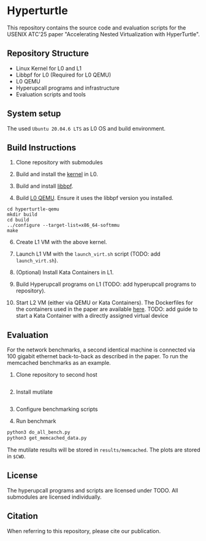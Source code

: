 # Hyperturtle
This repository contains the source code and evaluation scripts for the USENIX ATC'25 paper "Accelerating Nested Virtualization with HyperTurtle".

## Repository Structure
- Linux Kernel for L0 and L1
- Libbpf for L0 (Required for L0 QEMU)
- L0 QEMU
- Hyperupcall programs and infrastructure
- Evaluation scripts and tools

## System setup
The used `Ubuntu 20.04.6 LTS` as L0 OS and build environment.

## Build Instructions
1. Clone repository with submodules

2. Build and install the [kernel](https://github.com/OriBenZur/hyperturtle-linux/tree/ff0190f81a93bff05ab43ed5218ae7ba558a3b43) in L0.

3. Build and install [libbpf](https://github.com/OriBenZur/hyperturtle-libbpf/tree/950a896dc34e4bd97f971af0c4a7783dc51049a2).

4. Build [L0 QEMU](https://github.com/OriBenZur/hyperturtle-qemu/tree/da3218d45fb8611d73edc3c0eb5c6b20658c86b2). Ensure it uses the libbpf version you installed.
```
cd hyperturtle-qemu
mkdir build
cd build
../configure --target-list=x86_64-softmmu
make
```

6. Create L1 VM with the above kernel.

7. Launch L1 VM with the `launch_virt.sh` script (TODO: add `launch_virt.sh`).

8. (Optional) Install Kata Containers in L1.

9. Build Hyperupcall programs on L1 (TODO: add hyperupcall programs to repository).

10. Start L2 VM (either via QEMU or Kata Containers). The Dockerfiles for the containers used in the paper are available [here](containers).
TODO: add guide to start a Kata Container with a directly assigned virtual device

## Evaluation
For the network benchmarks, a second identical machine is connected via 100 gigabit ethernet back-to-back as described in the paper.
To run the memcached benchmarks as an example.

1. Clone repository to second host
```sh

```

2. Install mutilate
```sh

```

3. Configure benchmarking scripts


4. Run benchmark
```sh
python3 do_all_bench.py
python3 get_memcached_data.py
```

The mutilate results will be stored in `results/memcached`. The plots are stored in `$CWD`.

## License
The hyperupcall programs and scripts are licensed under TODO. All submodules are licensed individually.

## Citation
When referring to this repository, please cite our publication.

```bibtex

```

